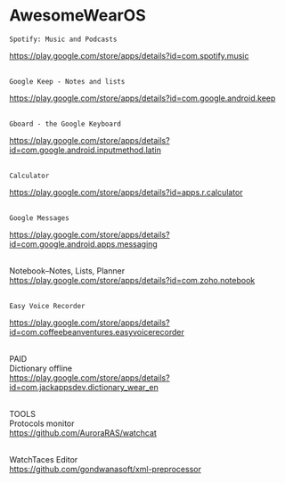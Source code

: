 # AwesomeWearOS

    Spotify: Music and Podcasts 
https://play.google.com/store/apps/details?id=com.spotify.music  
<br>

    Google Keep - Notes and lists  
https://play.google.com/store/apps/details?id=com.google.android.keep  
<br>

    Gboard - the Google Keyboard  
https://play.google.com/store/apps/details?id=com.google.android.inputmethod.latin  
<br>

    Calculator  
https://play.google.com/store/apps/details?id=apps.r.calculator  
<br>

    Google Messages  
https://play.google.com/store/apps/details?id=com.google.android.apps.messaging  
<br>

Notebook–Notes, Lists, Planner  
https://play.google.com/store/apps/details?id=com.zoho.notebook  
<br>

    Easy Voice Recorder  
https://play.google.com/store/apps/details?id=com.coffeebeanventures.easyvoicerecorder  
<br>
   



PAID  
Dictionary offline  
https://play.google.com/store/apps/details?id=com.jackappsdev.dictionary_wear_en  
<br>

TOOLS  
Protocols monitor  
https://github.com/AuroraRAS/watchcat  
<br>

WatchTaces Editor  
https://github.com/gondwanasoft/xml-preprocessor  

